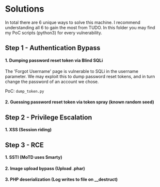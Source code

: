 # Solutions
In total there are 6 unique ways to solve this machine. I recommend understanding all 6 to gain the most from TUDO. In this folder you may find my PoC scripts (python3) for every vulnerability.

## Step 1 - Authentication Bypass
#### 1. Dumping password reset token via Blind SQLi
The 'Forgot Username' page is vulnerable to SQLi in the username parameter. We may exploit this to dump password reset tokens, and in turn change the password of an account we chose.

PoC: `dump_token.py`

#### 2. Guessing password reset token via token spray (known random seed)

## Step 2 - Privilege Escalation
#### 1. XSS (Session riding)

## Step 3 - RCE
#### 1. SSTI (MoTD uses Smarty)
#### 2. Image upload bypass (Upload .phar)
#### 3. PHP deserialization (Log writes to file on __destruct)
